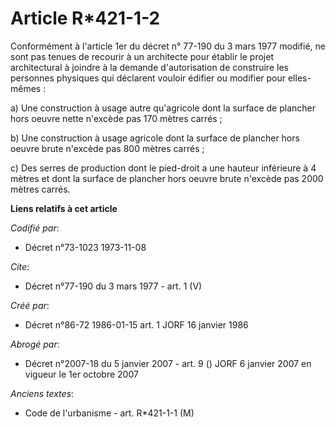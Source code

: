 # Article R*421-1-2

Conformément à l'article 1er du décret n° 77-190 du 3 mars 1977 modifié, ne sont pas tenues de recourir à un architecte pour
établir le projet architectural à joindre à la demande d'autorisation de construire les personnes physiques qui déclarent
vouloir édifier ou modifier pour elles-mêmes :

a) Une construction à usage autre qu'agricole dont la surface de plancher hors oeuvre nette n'excède pas 170 mètres carrés ;

b) Une construction à usage agricole dont la surface de plancher hors oeuvre brute n'excède pas 800 mètres carrés ;

c) Des serres de production dont le pied-droit a une hauteur inférieure à 4 mètres et dont la surface de plancher hors oeuvre
brute n'excède pas 2000 mètres carrés.

**Liens relatifs à cet article**

_Codifié par_:

  - Décret n°73-1023 1973-11-08

_Cite_:

  - Décret n°77-190 du 3 mars 1977 - art. 1 (V)

_Créé par_:

  - Décret n°86-72 1986-01-15 art. 1 JORF 16 janvier 1986

_Abrogé par_:

  - Décret n°2007-18 du 5 janvier 2007 - art. 9 () JORF 6 janvier 2007 en vigueur le 1er octobre 2007

_Anciens textes_:

  - Code de l'urbanisme - art. R*421-1-1 (M)
